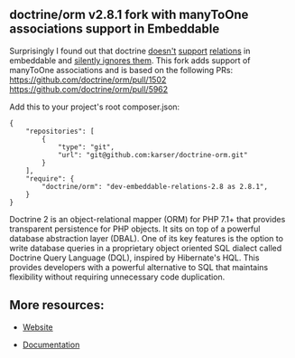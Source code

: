 ## doctrine/orm v2.8.1 fork with manyToOne associations support in Embeddable

Surprisingly I found out that doctrine [doesn't](https://github.com/doctrine/orm/issues/4291)
[support](https://github.com/doctrine/orm/issues/4747) [relations](https://github.com/doctrine/orm/issues/4546)
in embeddable and [silently ignores them](https://github.com/doctrine/orm/pull/5809).
This fork adds support of manyToOne associations and is based on the following PRs: https://github.com/doctrine/orm/pull/1502 https://github.com/doctrine/orm/pull/5962

Add this to your project's root composer.json:
```
{
    "repositories": [
        {
            "type": "git",
            "url": "git@github.com:karser/doctrine-orm.git"
        }
    ],
    "require": {
        "doctrine/orm": "dev-embeddable-relations-2.8 as 2.8.1",
    }
}
```


Doctrine 2 is an object-relational mapper (ORM) for PHP 7.1+ that provides transparent persistence
for PHP objects. It sits on top of a powerful database abstraction layer (DBAL). One of its key features
is the option to write database queries in a proprietary object oriented SQL dialect called Doctrine Query Language (DQL),
inspired by Hibernate's HQL. This provides developers with a powerful alternative to SQL that maintains flexibility
without requiring unnecessary code duplication.


## More resources:

* [Website](http://www.doctrine-project.org)
* [Documentation](https://www.doctrine-project.org/projects/doctrine-orm/en/latest/index.html)


  [Master image]: https://img.shields.io/travis/doctrine/orm/master.svg?style=flat-square
  [Master]: https://travis-ci.org/doctrine/orm
  [Master coverage image]: https://codecov.io/gh/doctrine/orm/branch/master/graph/badge.svg
  [Master coverage]: https://codecov.io/gh/doctrine/orm/branch/master
  [2.8 image]: https://img.shields.io/travis/doctrine/orm/2.8.svg?style=flat-square
  [2.8]: https://github.com/doctrine/orm/tree/2.8
  [2.8 coverage image]: https://codecov.io/gh/doctrine/orm/branch/2.8/graph/badge.svg
  [2.8 coverage]: https://codecov.io/gh/doctrine/orm/branch/2.8
